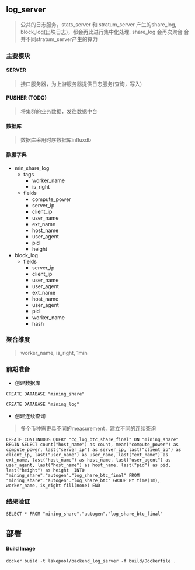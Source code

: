 ## log_server
> 公共的日志服务，stats_server 和 stratum_server 产生的share_log, block_log(出块日志)，都会再此进行集中化处理. share_log 会再次聚合
合并不同stratum_server产生的算力

### 主要模块

#### SERVER
> 接口服务器，为上游服务器提供日志服务(查询，写入)

#### PUSHER (TODO)
> 将集群的业务数据，发往数据中台

#### 数据库
> 数据库采用时序数据库influxdb

#### 数据字典
- min_share_log
    - tags
        - worker_name
        - is_right
    - fields
        - compute_power
        - server_ip
        - client_ip
        - user_name
        - ext_name
        - host_name
        - user_agent
        - pid 
        - height 
- block_log
    - fields
        - server_ip
        - client_ip
        - user_name
        - user_agent
        - ext_name
        - host_name
        - user_agent
        - pid 
        - worker_name
        - hash 
        
### 聚合维度
> worker_name, is_right, 1min 

### 前期准备
- 创建数据库

`CREATE DATABASE "mining_share"`

`CREATE DATABASE "mining_log"`

- 创建连续查询
> 多个币种需更具不同的measurement，建立不同的连续查询

`CREATE CONTINUOUS QUERY "cq_log_btc_share_final" ON "mining_share" BEGIN SELECT count("host_name") as count, mean("compute_power") as compute_power, last("server_ip") as server_ip, last("client_ip") as client_ip, last("user_name") as user_name, last("ext_name") as ext_name, last("host_name") as host_name, last("user_agent") as user_agent, last("host_name") as host_name, last("pid") as pid, last("height") as height  INTO "mining_share"."autogen"."log_share_btc_final" FROM "mining_share"."autogen"."log_share_btc" GROUP BY time(1m), worker_name, is_right fill(none) END`

### 结果验证
`SELECT * FROM "mining_share"."autogen"."log_share_btc_final"`


## 部署
#### Build Image
`docker build -t lakepool/backend_log_server -f build/Dockerfile .`